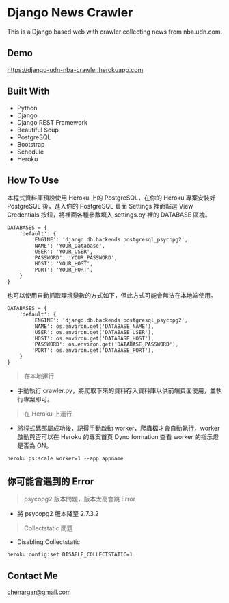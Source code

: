 # Django News Crawler

This is a Django based web with crawler collecting news from nba.udn.com.

## Demo
https://django-udn-nba-crawler.herokuapp.com

## Built With

- Python
- Django
- Django REST Framework
- Beautiful Soup
- PostgreSQL
- Bootstrap
- Schedule
- Heroku

## How To Use

本程式資料庫預設使用 Heroku 上的 PostgreSQL，在你的 Heroku 專案安裝好 PostgreSQL 後，進入你的 PostgreSQL 頁面 Settings 裡面點選 View Credentials 按鈕，將裡面各種參數填入 settings.py 裡的 DATABASE 區塊。

```
DATABASES = {
    'default': {
        'ENGINE': 'django.db.backends.postgresql_psycopg2',
        'NAME': 'YOUR_Database',
        'USER': 'YOUR_USER',
        'PASSWORD': 'YOUR_PASSWORD',
        'HOST': 'YOUR_HOST',
        'PORT': 'YOUR_PORT',
    }
}
```

也可以使用自動抓取環境變數的方式如下，但此方式可能會無法在本地端使用。

```
DATABASES = {
    'default': {
        'ENGINE': 'django.db.backends.postgresql_psycopg2',
        'NAME': os.environ.get('DATABASE_NAME'),
        'USER': os.environ.get('DATABASE_USER'),
        'HOST': os.environ.get('DATABASE_HOST'),
        'PASSWORD': os.environ.get('DATABASE_PASSWORD'),
        'PORT': os.environ.get('DATABASE_PORT'),
    }
}
```

> 在本地運行

- 手動執行 crawler.py，將爬取下來的資料存入資料庫以供前端頁面使用，並執行專案即可。

> 在 Heroku 上運行

- 將程式碼部屬成功後，記得手動啟動 worker，爬蟲檔才會自動執行，worker 啟動與否可以在 Heroku 的專案首頁 Dyno formation 查看 worker 的指示燈是否為 ON。

```
heroku ps:scale worker=1 --app appname 
```

## 你可能會遇到的 Error

> psycopg2 版本問題，版本太高會跳 Error

- 將 psycopg2 版本降至 2.7.3.2

> Collectstatic 問題

- Disabling Collectstatic

```
heroku config:set DISABLE_COLLECTSTATIC=1
```

## Contact Me
chenargar@gmail.com
